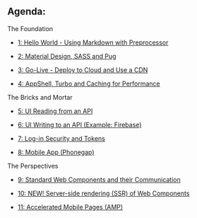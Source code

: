 ## Agenda:


The Foundation

- [1: Hello World - Using Markdown with Preprocessor](./1-helloWorld/)

- [2: Material Design, SASS and Pug](./2-theBasics/)

- [3: Go-Live - Deploy to Cloud and Use a CDN](./3-goLive/)

- [4: AppShell, Turbo and Caching for Performance](./4-appShell/)

The Bricks and Mortar

- [5: UI Reading from an API](./5-read/) 

- [6: UI Writing to an API (Example: Firebase)](./6-write/) 

- [7: Log-in Security and Tokens](./7-security/)

- [8: Mobile App (Phonegap)](./8-mobile/)

The Perspectives

- [9: Standard Web Components and their Communication](./9-comps/)

- [10: NEW! Server-side rendering (SSR) of Web Components](./10-ssr/)

- [11: Accelerated Mobile Pages (AMP)](./11-amp/)





